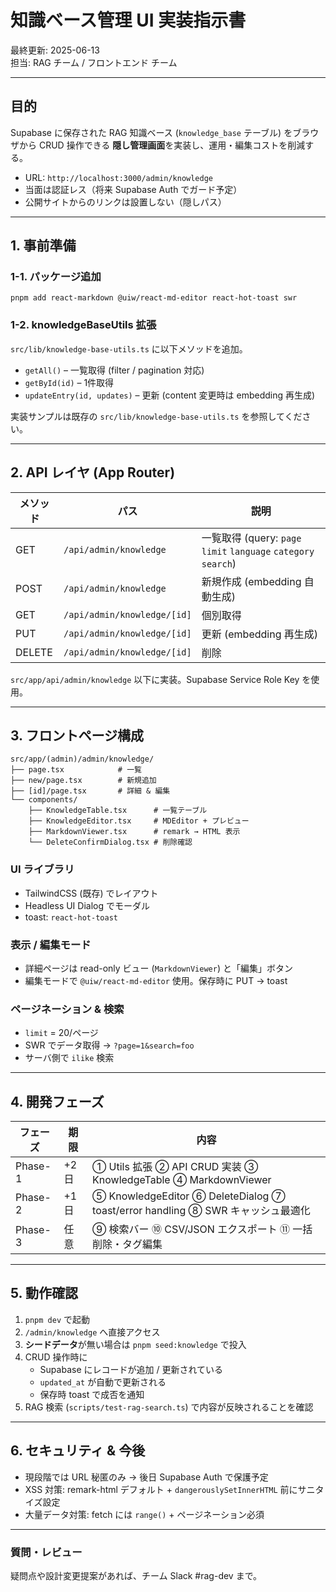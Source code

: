 # 知識ベース管理 UI 実装指示書

最終更新: 2025-06-13  
担当: RAG チーム / フロントエンド チーム

---

## 目的
Supabase に保存された RAG 知識ベース (`knowledge_base` テーブル) をブラウザから CRUD 操作できる **隠し管理画面**を実装し、運用・編集コストを削減する。

* URL: `http://localhost:3000/admin/knowledge`
* 当面は認証レス（将来 Supabase Auth でガード予定）
* 公開サイトからのリンクは設置しない（隠しパス）

---

## 1. 事前準備

### 1-1. パッケージ追加
```
pnpm add react-markdown @uiw/react-md-editor react-hot-toast swr
```

### 1-2. knowledgeBaseUtils 拡張
`src/lib/knowledge-base-utils.ts` に以下メソッドを追加。
* `getAll()` – 一覧取得 (filter / pagination 対応)
* `getById(id)` – 1件取得
* `updateEntry(id, updates)` – 更新 (content 変更時は embedding 再生成)

実装サンプルは既存の `src/lib/knowledge-base-utils.ts` を参照してください。

---

## 2. API レイヤ (App Router)

| メソッド | パス | 説明 |
|---|---|---|
| GET | `/api/admin/knowledge` | 一覧取得 (query: `page` `limit` `language` `category` `search`)
| POST | `/api/admin/knowledge` | 新規作成 (embedding 自動生成)
| GET | `/api/admin/knowledge/[id]` | 個別取得 |
| PUT | `/api/admin/knowledge/[id]` | 更新 (embedding 再生成) |
| DELETE | `/api/admin/knowledge/[id]` | 削除 |

`src/app/api/admin/knowledge` 以下に実装。Supabase Service Role Key を使用。

---

## 3. フロントページ構成

```
src/app/(admin)/admin/knowledge/
├── page.tsx            # 一覧
├── new/page.tsx        # 新規追加
├── [id]/page.tsx       # 詳細 & 編集
└── components/
    ├── KnowledgeTable.tsx      # 一覧テーブル
    ├── KnowledgeEditor.tsx     # MDEditor + プレビュー
    ├── MarkdownViewer.tsx      # remark → HTML 表示
    └── DeleteConfirmDialog.tsx # 削除確認
```

### UI ライブラリ
* TailwindCSS (既存) でレイアウト
* Headless UI Dialog でモーダル
* toast: `react-hot-toast`

### 表示 / 編集モード
* 詳細ページは read-only ビュー (`MarkdownViewer`) と「編集」ボタン
* 編集モードで `@uiw/react-md-editor` 使用。保存時に PUT → toast

### ページネーション & 検索
* `limit` = 20/ページ
* SWR でデータ取得 → `?page=1&search=foo`
* サーバ側で `ilike` 検索

---

## 4. 開発フェーズ

| フェーズ    | 期限  | 内容                                                                      |
|---------|------|-------------------------------------------------------------------------|
| Phase-1 | +2 日 | ① Utils 拡張 ② API CRUD 実装 ③ KnowledgeTable ④ MarkdownViewer            |
| Phase-2 | +1 日 | ⑤ KnowledgeEditor ⑥ DeleteDialog ⑦ toast/error handling ⑧ SWR キャッシュ最適化 |
| Phase-3 | 任意  | ⑨ 検索バー ⑩ CSV/JSON エクスポート ⑪ 一括削除・タグ編集                              |

---

## 5. 動作確認
1. `pnpm dev` で起動
2. `/admin/knowledge` へ直接アクセス
3. **シードデータ**が無い場合は `pnpm seed:knowledge` で投入
4. CRUD 操作時に
   * Supabase にレコードが追加 / 更新されている
   * `updated_at` が自動で更新される
   * 保存時 toast で成否を通知
5. RAG 検索 (`scripts/test-rag-search.ts`) で内容が反映されることを確認

---

## 6. セキュリティ & 今後
* 現段階では URL 秘匿のみ → 後日 Supabase Auth で保護予定
* XSS 対策: remark-html デフォルト + `dangerouslySetInnerHTML` 前にサニタイズ設定
* 大量データ対策: fetch には `range()` + ページネーション必須

---

### 質問・レビュー
疑問点や設計変更提案があれば、チーム Slack #rag-dev まで。  